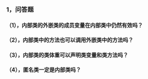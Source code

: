 ### 1，问答题
#### （1），内部类的外嵌类的成员变量在内部类中仍然有效吗？

#### （2），内部类中的方法也可以调用外嵌类中的方法吗？

#### （3），内部类的类体重可以声明类变量和类方法吗？

#### （4），匿名类一定是内部类吗？





